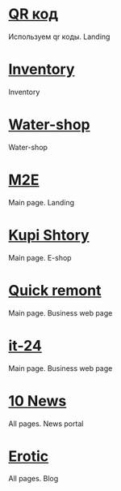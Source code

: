 # [QR код](https://rubmu.github.io/qr-code/)
Используем qr коды. Landing

# [Inventory](https://rubmu.github.io/inventory/)
Inventory

# [Water-shop](https://rubmu.github.io/water-shop/)
Water-shop

# [M2E](https://rubmu.github.io/m2e-landing/)
Main page. Landing

# [Kupi Shtory](https://rubmu.github.io/kupishtory-main/)
Main page. E-shop

# [Quick remont](https://rubmu.github.io/quick-remont/)
Main page. Business web page

# [it-24](https://rubmu.github.io/it-24/)
Main page. Business web page

# [10 News](https://rubmu.github.io/10-news/)
All pages. News portal

# [Erotic](https://rubmu.github.io/erotic-landing/)
All pages. Blog
